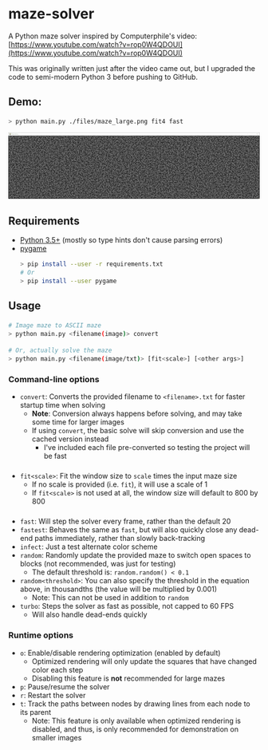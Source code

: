 # maze-solver

A Python maze solver inspired by Computerphile's video: [https://www.youtube.com/watch?v=rop0W4QDOUI](https://www.youtube.com/watch?v=rop0W4QDOUI)

This was originally written just after the video came out, but I upgraded the code to semi-modern Python 3 before pushing to GitHub.

## Demo:

```bash
> python main.py ./files/maze_large.png fit4 fast
```
![Demo](Demo.gif?raw=true "Demo")

## Requirements

- [Python 3.5+](https://www.python.org/downloads/) (mostly so type hints don't cause parsing errors)
- [pygame](https://www.pygame.org/news)
    ```bash
    > pip install --user -r requirements.txt
    # Or
    > pip install --user pygame
    ```

## Usage

```bash
# Image maze to ASCII maze
> python main.py <filename(image)> convert

# Or, actually solve the maze
> python main.py <filename(image/txt)> [fit<scale>] [<other args>]
```

### Command-line options

- `convert`: Converts the provided filename to `<filename>.txt` for faster startup time when solving
    - **Note**: Conversion always happens before solving, and may take some time for larger images
    - If using `convert`, the basic solve will skip conversion and use the cached version instead
        - I've included each file pre-converted so testing the project will be fast

###

- `fit<scale>`: Fit the window size to `scale` times the input maze size
    - If no scale is provided (i.e. `fit`), it will use a scale of 1
    - If `fit<scale>` is not used at all, the window size will default to 800 by 800

###

- `fast`: Will step the solver every frame, rather than the default 20
- `fastest`: Behaves the same as `fast`, but will also quickly close any dead-end paths immediately, rather than slowly back-tracking
- `infect`: Just a test alternate color scheme
- `random`: Randomly update the provided maze to switch open spaces to blocks (not recommended, was just for testing)
    - The default threshold is: `random.random() < 0.1`
- `random<threshold>`: You can also specify the threshold in the equation above, in thousandths (the value will be multiplied by 0.001)
    - Note: This can not be used in addition to `random`
- `turbo`: Steps the solver as fast as possible, not capped to 60 FPS
    - Will also handle dead-ends quickly

### Runtime options

- `o`: Enable/disable rendering optimization (enabled by default)
    - Optimized rendering will only update the squares that have changed color each step
    - Disabling this feature is **not** recommended for large mazes
- `p`: Pause/resume the solver
- `r`: Restart the solver
- `t`: Track the paths between nodes by drawing lines from each node to its parent
    - Note: This feature is only available when optimized rendering is disabled, and thus, is only recommended for demonstration on smaller images
